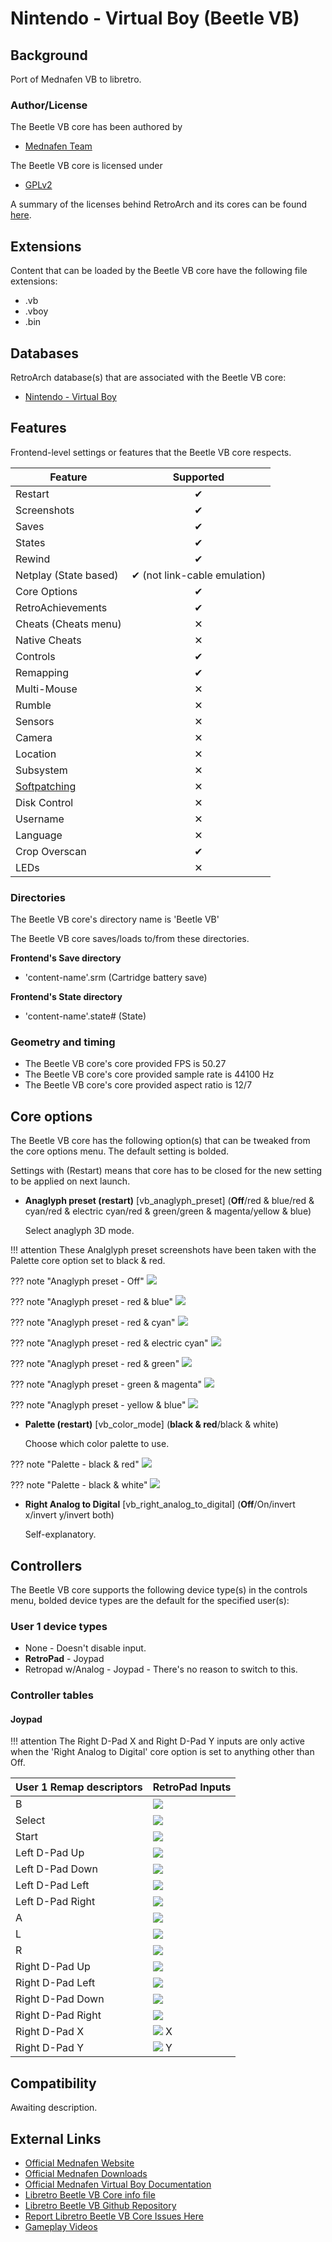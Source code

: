 # Nintendo - Virtual Boy (Beetle VB)

## Background

Port of Mednafen VB to libretro.

### Author/License

The Beetle VB core has been authored by

- [Mednafen Team](https://mednafen.github.io/)

The Beetle VB core is licensed under

- [GPLv2](https://github.com/libretro/beetle-vb-libretro/blob/master/COPYING)

A summary of the licenses behind RetroArch and its cores can be found [here](../development/licenses.md).

## Extensions

Content that can be loaded by the Beetle VB core have the following file extensions:

- .vb
- .vboy
- .bin

## Databases

RetroArch database(s) that are associated with the Beetle VB core:

- [Nintendo - Virtual Boy](https://github.com/libretro/libretro-database/blob/master/rdb/Nintendo%20-%20Virtual%20Boy.rdb)

## Features

Frontend-level settings or features that the Beetle VB core respects.

| Feature           | Supported |
|-------------------|:---------:|
| Restart           | ✔         |
| Screenshots       | ✔         |
| Saves             | ✔         |
| States            | ✔         |
| Rewind            | ✔         |
| Netplay (State based) | ✔ (not link-cable emulation)         |
| Core Options      | ✔         |
| RetroAchievements | ✔         |
| Cheats (Cheats menu) | ✕         |
| Native Cheats     | ✕         |
| Controls          | ✔         |
| Remapping         | ✔         |
| Multi-Mouse       | ✕         |
| Rumble            | ✕         |
| Sensors           | ✕         |
| Camera            | ✕         |
| Location          | ✕         |
| Subsystem         | ✕         |
| [Softpatching](../guides/softpatching.md) | ✕         |
| Disk Control      | ✕         |
| Username          | ✕         |
| Language          | ✕         |
| Crop Overscan     | ✔         |
| LEDs              | ✕         |

### Directories

The Beetle VB core's directory name is 'Beetle VB'

The Beetle VB core saves/loads to/from these directories.

**Frontend's Save directory**

- 'content-name'.srm (Cartridge battery save)

**Frontend's State directory**

- 'content-name'.state# (State)

### Geometry and timing

- The Beetle VB core's core provided FPS is 50.27
- The Beetle VB core's core provided sample rate is 44100 Hz
- The Beetle VB core's core provided aspect ratio is 12/7

## Core options

The Beetle VB core has the following option(s) that can be tweaked from the core options menu. The default setting is bolded.

Settings with (Restart) means that core has to be closed for the new setting to be applied on next launch.

- **Anaglyph preset (restart)** [vb_anaglyph_preset] (**Off**/red & blue/red & cyan/red & electric cyan/red & green/green & magenta/yellow & blue)

	Select anaglyph 3D mode.

!!! attention
	These Analglyph preset screenshots have been taken with the Palette core option set to black & red.

??? note "Anaglyph preset - Off"
	![](../image/core/beetle_vb/off.png)

??? note "Anaglyph preset - red & blue"
	![](../image/core/beetle_vb/red&blue.png)

??? note "Anaglyph preset - red & cyan"
	![](../image/core/beetle_vb/red&cyan.png)

??? note "Anaglyph preset - red & electric cyan"
	![](../image/core/beetle_vb/red&electriccyan.png)

??? note "Anaglyph preset - red & green"
	![](../image/core/beetle_vb/red&green.png)

??? note "Anaglyph preset - green & magenta"
	![](../image/core/beetle_vb/green&magenta.png)

??? note "Anaglyph preset - yellow & blue"
	![](../image/core/beetle_vb/yellow&blue.png)

- **Palette (restart)** [vb_color_mode] (**black & red**/black & white)

	Choose which color palette to use.

??? note "Palette - black & red"
	![](../image/core/beetle_vb/black&red.png)

??? note "Palette - black & white"
	![](../image/core/beetle_vb/black&white.png)

- **Right Analog to Digital** [vb_right_analog_to_digital] (**Off**/On/invert x/invert y/invert both)

	Self-explanatory.

## Controllers

The Beetle VB core supports the following device type(s) in the controls menu, bolded device types are the default for the specified user(s):

### User 1 device types

- None - Doesn't disable input.
- **RetroPad** - Joypad
- Retropad w/Analog - Joypad - There's no reason to switch to this.

### Controller tables

#### Joypad

!!! attention
	The Right D-Pad X and Right D-Pad Y inputs are only active when the 'Right Analog to Digital' core option is set to anything other than Off.

| User 1 Remap descriptors | RetroPad Inputs                              |
|--------------------------|----------------------------------------------|
| B                        | ![](../image/retropad/retro_b.png)       |
| Select                   | ![](../image/retropad/retro_select.png)        |
| Start                    | ![](../image/retropad/retro_start.png)         |
| Left D-Pad Up            | ![](../image/retropad/retro_dpad_up.png)       |
| Left D-Pad Down          | ![](../image/retropad/retro_dpad_down.png)     |
| Left D-Pad Left          | ![](../image/retropad/retro_dpad_left.png)     |
| Left D-Pad Right         | ![](../image/retropad/retro_dpad_right.png)    |
| A                        | ![](../image/retropad/retro_a.png)       |
| L                        | ![](../image/retropad/retro_l1.png)            |
| R                        | ![](../image/retropad/retro_r1.png)            |
| Right D-Pad Up           | ![](../image/retropad/retro_l2.png)            |
| Right D-Pad Left         | ![](../image/retropad/retro_r2.png)            |
| Right D-Pad Down         | ![](../image/retropad/retro_l3.png)            |
| Right D-Pad Right        | ![](../image/retropad/retro_r3.png)            |
| Right D-Pad X            | ![](../image/retropad/retro_right_stick.png) X |
| Right D-Pad Y            | ![](../image/retropad/retro_right_stick.png) Y |

## Compatibility

Awaiting description.

## External Links

- [Official Mednafen Website](https://mednafen.github.io/)
- [Official Mednafen Downloads](https://mednafen.github.io/releases/)
- [Official Mednafen Virtual Boy Documentation](https://mednafen.github.io/documentation/vb.html)
- [Libretro Beetle VB Core info file](https://github.com/libretro/libretro-super/blob/master/dist/info/mednafen_vb_libretro.info)
- [Libretro Beetle VB Github Repository](https://github.com/libretro/beetle-vb-libretro)
- [Report Libretro Beetle VB Core Issues Here](https://github.com/libretro/beetle-vb-libretro/issues)
- [Gameplay Videos](https://www.youtube.com/playlist?list=PLRbgg4gk_0Ie8JxLxnW6r6_OeI8TSBPH_)